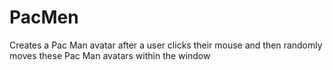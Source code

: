 # PacMen
Creates a Pac Man avatar after a user clicks their mouse and then randomly moves these Pac Man avatars within the window
